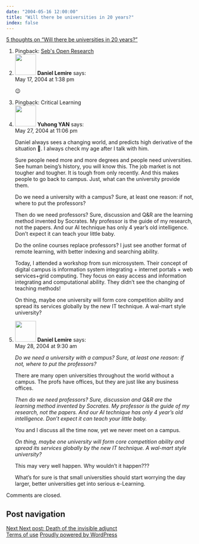 ```yaml
---
date: "2004-05-16 12:00:00"
title: "Will there be universities in 20 years?"
index: false
---
```


[5 thoughts on &ldquo;Will there be universities in 20 years?&rdquo;](/lemire/blog/2004/05-16-will-there-be-universities-in-20-years)

<ol class="comment-list">
<li id="comment-9" class="trackback even thread-even depth-1">
<div class="comment-body">
Pingback: <a href="http://radio-weblogs.com/0110772/2004/05/17.html#a1566" class="url" rel="ugc external nofollow">Seb's Open Research</a> </div>
</li>
<li id="comment-10" class="comment odd alt thread-odd thread-alt depth-1">
<div class="comment-author vcard">
<img alt src="https://secure.gravatar.com/avatar/?s=56&#038;d=mm&#038;r=g" srcset="https://secure.gravatar.com/avatar/?s=112&#038;d=mm&#038;r=g 2x" class="avatar avatar-56 photo avatar-default" height="56" width="56" decoding="async" /> <b class="fn">Daniel Lemire</b> <span class="says">says:</span> </div>
<div class="comment-metadata"><time datetime="2004-05-17T13:38:11+00:00">May 17, 2004 at 1:38 pm</time></a> </div>
<div class="comment-content">
<p>😉</p>
</div>
</article>
</li>
<li id="comment-14" class="trackback even thread-even depth-1">
<div class="comment-body">
Pingback: Critical Learning </div>
</li>
<li id="comment-31" class="comment odd alt thread-odd thread-alt depth-1">
<div class="comment-author vcard">
<img alt src="https://secure.gravatar.com/avatar/673f1b9729b3cbeb731f76d3bf9692b9?s=56&#038;d=mm&#038;r=g" srcset="https://secure.gravatar.com/avatar/673f1b9729b3cbeb731f76d3bf9692b9?s=112&#038;d=mm&#038;r=g 2x" class="avatar avatar-56 photo" height="56" width="56" decoding="async" /> <b class="fn">Yuhong YAN</b> <span class="says">says:</span> </div>
<div class="comment-metadata"><time datetime="2004-05-27T23:06:52+00:00">May 27, 2004 at 11:06 pm</time></a> </div>
<div class="comment-content">
<p>Daniel always sees a changing world, and predicts high derivative of the situation &#61514;. I always check my age after I talk with him.</p>
<p>Sure people need more and more degrees and people need universities. See human being&rsquo;s history, you will know this. The job market is not tougher and tougher. It is tough from only recently. And this makes people to go back to campus. Just, what can the university provide them.</p>
<p>Do we need a university with a campus? Sure, at least one reason: if not, where to put the professors?</p>
<p>Then do we need professors? Sure, discussion and Q&#38;R are the learning method invented by Socrates. My professor is the guide of my research, not the papers. And our AI technique has only 4 year&rsquo;s old intelligence. Don&rsquo;t expect it can teach your little baby.</p>
<p>Do the online courses replace professors? I just see another format of remote learning, with better indexing and searching ability.</p>
<p>Today, I attended a workshop from sun microsystem. Their concept of digital campus is information system integrating + internet portals + web services+grid computing. They focus on easy access and information integrating and computational ability. They didn&rsquo;t see the changing of teaching methods! </p>
<p>On thing, maybe one university will form core competition ability and spread its services globally by the new IT technique. A wal-mart style university?</p>
</div>
</article>
</li>
<li id="comment-32" class="comment even thread-even depth-1">
<div class="comment-author vcard">
<img alt src="https://secure.gravatar.com/avatar/?s=56&#038;d=mm&#038;r=g" srcset="https://secure.gravatar.com/avatar/?s=112&#038;d=mm&#038;r=g 2x" class="avatar avatar-56 photo avatar-default" height="56" width="56" loading="lazy" decoding="async" /> <b class="fn">Daniel Lemire</b> <span class="says">says:</span> </div>
<div class="comment-metadata"><time datetime="2004-05-28T09:30:51+00:00">May 28, 2004 at 9:30 am</time></a> </div>
<div class="comment-content">
<p><i>Do we need a university with a campus? Sure, at least one reason: if not, where to put the professors?</i></p>
<p>There are many open universities throughout the world without a campus. The profs have offices, but they are just like any business offices.</p>
<p><i>Then do we need professors? Sure, discussion and Q&#38;R are the learning method invented by Socrates. My professor is the guide of my research, not the papers. And our AI technique has only 4 year&rsquo;s old intelligence. Don&rsquo;t expect it can teach your little baby.</i></p>
<p>You and I discuss all the time now, yet we never meet on a campus.</p>
<p><i>On thing, maybe one university will form core competition ability and spread its services globally by the new IT technique. A wal-mart style university?</i></p>
<p>This may very well happen. Why wouldn&rsquo;t it happen???</p>
<p>What&rsquo;s for sure is that small universities should start worrying the day larger, better universities get into serious e-Learning.</p>
</div>
</article>
</li>
</ol>
<p class="no-comments">Comments are closed.</p>
</div>
<nav class="navigation post-navigation" aria-label="Posts">
<h2 class="screen-reader-text">Post navigation</h2>
<div class="nav-links"><div class="nav-next"><a href="https://lemire.me/blog/2004/05/18/death-of-the-invisible-adjunct/" rel="next"><span class="meta-nav" aria-hidden="true">Next</span> <span class="screen-reader-text">Next post:</span> <span class="post-title">Death of the invisible adjunct</span></a></div></div>
</nav>
</main>
</div>
</div>
<footer id="colophon" class="site-footer">
<div class="site-info">
<a class="privacy-policy-link" href="https://lemire.me/blog/terms-of-use/" rel="privacy-policy">Terms of use</a><span role="separator" aria-hidden="true"></span> <a href="https://wordpress.org/" class="imprint">
Proudly powered by WordPress </a>
</div>
</div>
<script id="wp_power_stats-js-extra">
var PowerStatsParams = {"ajaxurl":"https:\/\/lemire.me\/blog\/wp-admin\/admin-ajax.php","ci":"YTo0OntzOjEyOiJjb250ZW50X3R5cGUiO3M6NDoicG9zdCI7czo4OiJjYXRlZ29yeSI7czoxOiI0IjtzOjEwOiJjb250ZW50X2lkIjtpOjY7czo2OiJhdXRob3IiO3M6NjoibGVtaXJlIjt9.2e7ebdf5b170ce20363bbd2458a48b97"};
</script>
<script src="https://lemire.me/blog/wp-content/plugins/wp-power-stats/wp-power-stats.js" id="wp_power_stats-js"></script>
<script src="https://lemire.me/blog/wp-content/plugins/custom-css-js-php/assets/js/wcjp-frontend.js?ver=6.4.1" id="wcjp-frontend.js-js"></script>
<script src="https://lemire.me/blog/wp-content/themes/twentyfifteen/js/skip-link-focus-fix.js?ver=20141028" id="twentyfifteen-skip-link-focus-fix-js"></script>
<script id="twentyfifteen-script-js-extra">
var screenReaderText = {"expand":"<span class=\"screen-reader-text\">expand child menu<\/span>","collapse":"<span class=\"screen-reader-text\">collapse child menu<\/span>"};
</script>
<script src="https://lemire.me/blog/wp-content/themes/twentyfifteen/js/functions.js?ver=20221101" id="twentyfifteen-script-js"></script>
</body>
</html>

